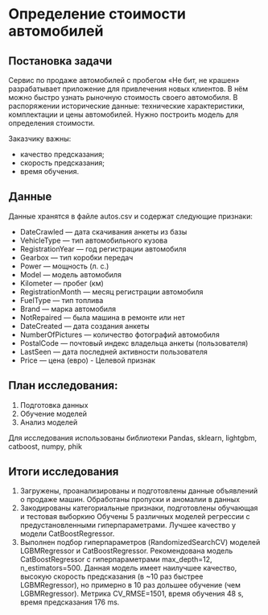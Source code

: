 # Определение стоимости автомобилей

## Постановка задачи

Сервис по продаже автомобилей с пробегом «Не бит, не крашен» разрабатывает приложение для привлечения новых клиентов. В нём можно быстро узнать рыночную стоимость своего автомобиля. В  распоряжении исторические данные: технические характеристики, комплектации и цены автомобилей. Нужно построить модель для определения стоимости.

Заказчику важны:
- качество предсказания;
- скорость предсказания;
- время обучения.

## Данные

Данные хранятся в файле autos.csv и содержат следующие признаки:

* DateCrawled — дата скачивания анкеты из базы
* VehicleType — тип автомобильного кузова
* RegistrationYear — год регистрации автомобиля
* Gearbox — тип коробки передач
* Power — мощность (л. с.)
* Model — модель автомобиля
* Kilometer — пробег (км)
* RegistrationMonth — месяц регистрации автомобиля
* FuelType — тип топлива
* Brand — марка автомобиля
* NotRepaired — была машина в ремонте или нет
* DateCreated — дата создания анкеты
* NumberOfPictures — количество фотографий автомобиля
* PostalCode — почтовый индекс владельца анкеты (пользователя)
* LastSeen — дата последней активности пользователя
* Price — цена (евро) - Целевой признак

## План исследования:

1. Подготовка данных
2. Обучение моделей
3. Анализ моделей

Для исследования использованы библиотеки Pandas, sklearn, lightgbm, catboost, numpy, phik

## Итоги исследования 

1. Загружены, проанализированы и подготовлены данные объявлений о продаже машин. Обработаны пропуски и аномалии в данных
2. Закодированы категориальные признаки, подготовлены обучающая и тестовая выборкию Обучены 5 различных моделей регрессии с предустановленными гиперпараметрами. Лучшее качество у модели CatBoostRegressor.
3. Выполнен подбор гиперпараметров (RandomizedSearchCV) моделей LGBMRegressor и CatBoostRegressor. Рекомендована модель CatBoostRegressor с гиперпараметрами max_depth=12, n_estimators=500.  Данная модель имеет наилучшее качество, высокую скорость предсказания (в ~10 раз быстрее LGBMRegressor), но примерно в 10 раз дольшее обучение (чем LGBMRegressor). Метрика CV_RMSE=1501, время обучения 48 s, время предсказания 176 ms.